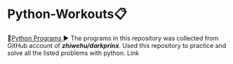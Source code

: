 # Python-Workouts:clipboard:
:link:[Python Programs ](https://github.com/AasaiAlangaram/Python-Workouts/blob/master/Programs.py):arrow_forward:
The programs in this repository was collected from GitHub account of ***zhiwehu/darkprinx***. Used this repository to practice and solve all the listed problems with python.
Link

